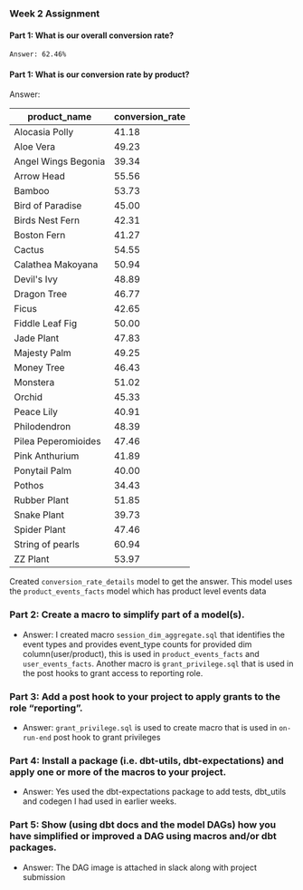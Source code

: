 ### Week 2 Assignment

#### Part 1: What is our overall conversion rate?
```
Answer: 62.46%
```
#### Part 1: What is our conversion rate by product?

Answer:

| product_name      | conversion_rate |
| ----------- | ----------- |
|Alocasia Polly|41.18|
|Aloe Vera|49.23|
|Angel Wings Begonia|39.34|
|Arrow Head|55.56|
|Bamboo|53.73|
|Bird of Paradise|45.00|
|Birds Nest Fern|42.31|
|Boston Fern|41.27|
|Cactus|54.55|
|Calathea Makoyana|50.94|
|Devil's Ivy|48.89|
|Dragon Tree|46.77|
|Ficus|42.65|
|Fiddle Leaf Fig|50.00|
|Jade Plant|47.83|
|Majesty Palm|49.25|
|Money Tree|46.43|
|Monstera|51.02|
|Orchid|45.33|
|Peace Lily|40.91|
|Philodendron|48.39|
|Pilea Peperomioides|47.46|
|Pink Anthurium|41.89|
|Ponytail Palm|40.00|
|Pothos|34.43|
|Rubber Plant|51.85|
|Snake Plant|39.73|
|Spider Plant|47.46|
|String of pearls|60.94|
|ZZ Plant|53.97|

Created `conversion_rate_details` model to get the answer. This model uses the `product_events_facts` model which has product level events data


### Part 2: Create a macro to simplify part of a model(s).

- Answer: I created macro `session_dim_aggregate.sql` that identifies the event types and provides event_type counts for provided dim column(user/product), this is used in `product_events_facts` and `user_events_facts`.  Another macro is `grant_privilege.sql` that is used in the post hooks to grant access to reporting role.

### Part 3: Add a post hook to your project to apply grants to the role “reporting”.

- Answer: `grant_privilege.sql` is used to create macro that is used in `on-run-end` post hook to grant privileges

### Part 4: Install a package (i.e. dbt-utils, dbt-expectations) and apply one or more of the macros to your project.

- Answer: Yes used the dbt-expectations package to add tests, dbt_utils and codegen I had used in earlier weeks. 

### Part 5: Show (using dbt docs and the model DAGs) how you have simplified or improved a DAG using macros and/or dbt packages.

- Answer: The DAG image is attached in slack along with project submission